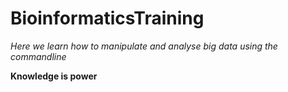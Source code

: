 # BioinformaticsTraining

*Here we learn how to manipulate and analyse big data using the commandline*

**Knowledge is power**

